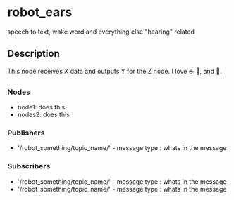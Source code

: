 # robot_ears
speech to text, wake word and everything else "hearing" related

## Description 
This node receives X data and outputs Y for the Z node. 
I love :coffee: :pizza:, and :dancer:.

### Nodes
- node1: does this
- nodes2: does this

### Publishers
* '/robot_something/topic_name/' - message type : whats in the message


### Subscribers
* '/robot_something/topic_name/' - message type : whats in the message
* '/robot_something/topic_name/' - message type : whats in the message



